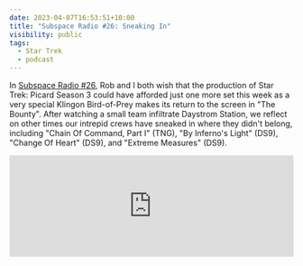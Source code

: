 ```yaml
---
date: 2023-04-07T16:53:51+10:00
title: "Subspace Radio #26: Sneaking In"
visibility: public
tags:
  - Star Trek
  - podcast
---
```

In [Subspace Radio #26](https://www.subspace.fm/episodes/episode-26-sneaking-in-pic-3x06-the-bounty), Rob and I both wish that the production of Star Trek: Picard Season 3 could have afforded just one more set this week as a very special Klingon Bird-of-Prey makes its return to the screen in "The Bounty". After watching a small team infiltrate Daystrom Station, we reflect on other times our intrepid crews have sneaked in where they didn't belong, including "Chain Of Command, Part I" (TNG), "By Inferno's Light" (DS9), "Change Of Heart" (DS9), and "Extreme Measures" (DS9).

<iframe width="100%" height="180" frameborder="no" scrolling="no" seamless src="https://share.transistor.fm/e/3789448d"></iframe>
